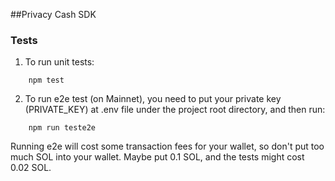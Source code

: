 ##Privacy Cash SDK

### Tests
1. To run unit tests:
```
    npm test
```
2. To run e2e test (on Mainnet), you need to put your private key (PRIVATE_KEY) at .env file under the project root directory, and then run:
```
    npm run teste2e
```
Running e2e will cost some transaction fees for your wallet, so don't put too much SOL into your wallet. Maybe put 0.1 SOL, and the tests might cost 0.02 SOL.